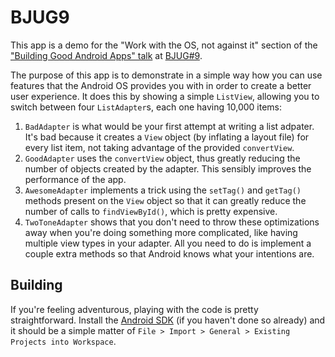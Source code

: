 # BJUG9

This app is a demo for the "Work with the OS, not against it" section of the ["Building Good Android Apps" talk][0] at [BJUG#9][1].

The purpose of this app is to demonstrate in a simple way how you can use features that the Android OS provides you with in order to create a better user experience. It does this by showing a simple `ListView`, allowing you to switch between four `ListAdapter`s, each one having 10,000 items:

1. `BadAdapter` is what would be your first attempt at writing a list adpater. It's bad because it creates a `View` object (by inflating a layout file) for every list item, not taking advantage of the provided `convertView`.
2. `GoodAdapter` uses the `convertView` object, thus greatly reducing the number of objects created by the adapter. This sensibly improves the performance of the app.
3. `AwesomeAdapter` implements a trick using the `setTag()` and `getTag()` methods present on the `View` object so that it can greatly reduce the number of calls to `findViewById()`, which is pretty expensive.
4. `TwoToneAdapter` shows that you don't need to throw these optimizations away when you're doing something more complicated, like having multiple view types in your adapter. All you need to do is implement a couple extra methods so that Android knows what your intentions are.

##  Building

If you're feeling adventurous, playing with the code is pretty straightforward. Install the [Android SDK][2] (if you haven't done so already) and it should be a simple matter of `File > Import > General > Existing Projects into Workspace`.

[0]: http://www.rvl.io/foghina/bjug9-building-good-android-apps/fullscreen
[1]: http://www.bjug.ro/editii/9.html
[2]: http://developer.android.com/sdk/index.html
